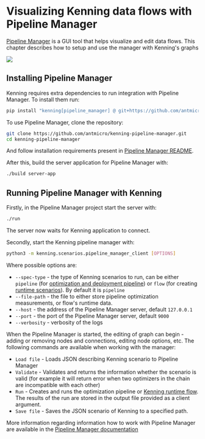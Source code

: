 # Visualizing Kenning data flows with Pipeline Manager

[Pipeline Manager](https://github.com/antmicro/kenning-pipeline-manager) is a GUI tool that helps visualize and edit data flows. This chapter describes how to setup and use the manager with Kenning's graphs

![](img/pipeline-manager-visualisation.png)

## Installing Pipeline Manager

Kenning requires extra dependencies to run integration with Pipeline Manager. To install them run:
```bash
pip install "kenning[pipeline_manager] @ git+https://github.com/antmicro/kenning.git"
```

To use Pipeline Manager, clone the repository:

```bash
git clone https://github.com/antmicro/kenning-pipeline-manager.git
cd kenning-pipeline-manager
```

And follow installation requirements present in [Pipeline Manager README](https://github.com/antmicro/kenning-pipeline-manager#prerequisites).

After this, build the server application for Pipeline Manager with:

```bash
./build server-app
```

## Running Pipeline Manager with Kenning

Firstly, in the Pipeline Manager project start the server with:

```bash
./run
```

The server now waits for Kenning application to connect.

Secondly, start the Kenning pipeline manager with:

```bash
python3 -m kenning.scenarios.pipeline_manager_client [OPTIONS]
```

Where possible options are:

* `--spec-type` - the type of Kenning scenarios to run, can be either `pipeline` (for [optimization and deployment pipeline](json-scenarios)) or `flow` (for creating [runtime scenarios](kenning-flow)).
  By default it is `pipeline`
* `--file-path` - the file to either store pipeline optimization measurements, or flow's runtime data.
* `--host` - the address of the Pipeline Manager server, default `127.0.0.1`
* `--port` - the port of the Pipeline Manager server, default `9000`
* `--verbosity` - verbosity of the logs

When the Pipeline Manager is started, the editing of graph can begin - adding or removing nodes and connections, editing node options, etc. The following commands are available when working with the manager:
* `Load file` - Loads JSON describing Kenning scenario to Pipeline Manager
* `Validate` - Validates and returns the information whether the scenario is valid (for example it will return error when two optimizers in the chain are incompatible with each other)
* `Run` - Creates and runs the optimization pipeline or [Kenning runtime flow](kenning-flow).
  The results of the run are stored in the output file provided as a client argument.
* `Save file` - Saves the JSON scenario of Kenning to a specified path.

More information regarding information how to work with Pipeline Manager are available in the [Pipeline Manager documentation](https://antmicro.github.io/kenning-pipeline-manager/introduction.html)
